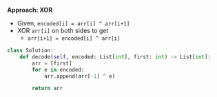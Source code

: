 **Approach: XOR**

* Given, `encoded[i] = arr[i] ^ arr[i+1]`
* XOR `arr[i]` on both sides to get
	* `arr[i+1] = encoded[i] ^ arr[i]`
```py
class Solution:
    def decode(self, encoded: List[int], first: int) -> List[int]:
        arr = [first]
        for e in encoded:
            arr.append(arr[-1] ^ e)

        return arr
```
